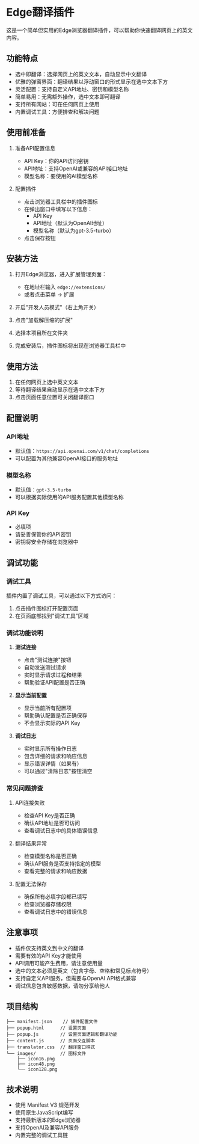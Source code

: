 # Edge翻译插件

这是一个简单但实用的Edge浏览器翻译插件，可以帮助你快速翻译网页上的英文内容。

## 功能特点

- 选中即翻译：选择网页上的英文文本，自动显示中文翻译
- 优雅的弹窗界面：翻译结果以浮动窗口的形式显示在选中文本下方
- 灵活配置：支持自定义API地址、密钥和模型名称
- 简单易用：无需额外操作，选中文本即可翻译
- 支持所有网站：可在任何网页上使用
- 内置调试工具：方便排查和解决问题

## 使用前准备

1. 准备API配置信息
   - API Key：你的API访问密钥
   - API地址：支持OpenAI或兼容的API接口地址
   - 模型名称：要使用的AI模型名称

2. 配置插件
   - 点击浏览器工具栏中的插件图标
   - 在弹出窗口中填写以下信息：
     * API Key
     * API地址（默认为OpenAI地址）
     * 模型名称（默认为gpt-3.5-turbo）
   - 点击保存按钮

## 安装方法

1. 打开Edge浏览器，进入扩展管理页面：
   - 在地址栏输入 `edge://extensions/`
   - 或者点击菜单 -> 扩展

2. 开启"开发人员模式"（右上角开关）

3. 点击"加载解压缩的扩展"

4. 选择本项目所在文件夹

5. 完成安装后，插件图标将出现在浏览器工具栏中

## 使用方法

1. 在任何网页上选中英文文本
2. 等待翻译结果自动显示在选中文本下方
3. 点击页面任意位置可关闭翻译窗口

## 配置说明

### API地址
- 默认值：`https://api.openai.com/v1/chat/completions`
- 可以配置为其他兼容OpenAI接口的服务地址

### 模型名称
- 默认值：`gpt-3.5-turbo`
- 可以根据实际使用的API服务配置其他模型名称

### API Key
- 必填项
- 请妥善保管你的API密钥
- 密钥将安全存储在浏览器中

## 调试功能

### 调试工具
插件内置了调试工具，可以通过以下方式访问：
1. 点击插件图标打开配置页面
2. 在页面底部找到"调试工具"区域

### 调试功能说明
1. **测试连接**
   - 点击"测试连接"按钮
   - 自动发送测试请求
   - 实时显示请求过程和结果
   - 帮助验证API配置是否正确

2. **显示当前配置**
   - 显示当前所有配置项
   - 帮助确认配置是否正确保存
   - 不会显示实际的API Key

3. **调试日志**
   - 实时显示所有操作日志
   - 包含详细的请求和响应信息
   - 显示错误详情（如果有）
   - 可以通过"清除日志"按钮清空

### 常见问题排查
1. API连接失败
   - 检查API Key是否正确
   - 确认API地址是否可访问
   - 查看调试日志中的具体错误信息

2. 翻译结果异常
   - 检查模型名称是否正确
   - 确认API服务是否支持指定的模型
   - 查看完整的请求和响应数据

3. 配置无法保存
   - 确保所有必填字段都已填写
   - 检查浏览器存储权限
   - 查看调试日志中的错误信息

## 注意事项

- 插件仅支持英文到中文的翻译
- 需要有效的API Key才能使用
- API调用可能产生费用，请注意使用量
- 选中的文本必须是英文（包含字母、空格和常见标点符号）
- 支持自定义API服务，但需要与OpenAI API格式兼容
- 调试信息包含敏感数据，请勿分享给他人

## 项目结构

```
├── manifest.json    // 插件配置文件
├── popup.html      // 设置页面
├── popup.js        // 设置页面逻辑和翻译功能
├── content.js      // 页面交互脚本
├── translator.css  // 翻译窗口样式
└── images/         // 图标文件
    ├── icon16.png
    ├── icon48.png
    └── icon128.png
```

## 技术说明

- 使用 Manifest V3 规范开发
- 使用原生JavaScript编写
- 支持最新版本的Edge浏览器
- 支持OpenAI及兼容API服务
- 内置完整的调试工具链 